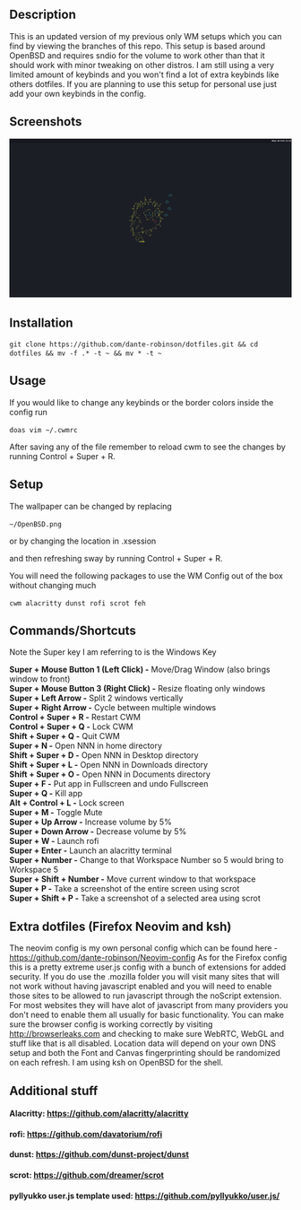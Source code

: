 ## Description

This is an updated version of my previous only WM setups which you can find by viewing the branches of this repo. This setup is based around OpenBSD and requires sndio for the volume to work other than that it should work with minor tweaking on other distros. I am still using a very limited amount of keybinds and you won't find a lot of extra keybinds like others dotfiles. If you are planning to use this setup for personal use just add your own keybinds in the config.

## Screenshots

<img title="Screenshot" alt="Desktop" src="Desktop.png">

## Installation

```
git clone https://github.com/dante-robinson/dotfiles.git && cd dotfiles && mv -f .* -t ~ && mv * -t ~
```

## Usage

If you would like to change any keybinds or the border colors inside the config run

`doas vim ~/.cwmrc`

After saving any of the file remember to reload cwm to see the changes by running Control + Super + R.

## Setup

The wallpaper can be changed by replacing

`~/OpenBSD.png`

or by changing the location in .xsession

and then refreshing sway by running Control + Super + R.

You will need the following packages to use the WM Config out of the box without changing much

`cwm alacritty dunst rofi scrot feh`

## Commands/Shortcuts

Note the Super key I am referring to is the Windows Key

<b>Super + Mouse Button 1 (Left Click) -</b> Move/Drag Window (also brings window to front)<br>
<b>Super + Mouse Button 3 (Right Click) -</b> Resize floating only windows<br>
<b>Super + Left Arrow -</b> Split 2 windows vertically<br>
<b>Super + Right Arrow -</b> Cycle between multiple windows<br>
<b>Control + Super + R -</b> Restart CWM<br>
<b>Control + Super + Q -</b> Lock CWM<br>
<b>Shift + Super + Q -</b> Quit CWM<br>
<b>Super + N -</b> Open NNN in home directory<br>
<b>Shift + Super + D -</b> Open NNN in Desktop directory<br>
<b>Shift + Super + L -</b> Open NNN in Downloads directory<br>
<b>Shift + Super + O -</b> Open NNN in Documents directory<br>
<b>Super + F -</b> Put app in Fullscreen and undo Fullscreen<br>
<b>Super + Q -</b> Kill app<br>
<b>Alt + Control + L -</b> Lock screen<br>
<b>Super + M -</b> Toggle Mute<br>
<b>Super + Up Arrow -</b> Increase volume by 5%<br>
<b>Super + Down Arrow -</b> Decrease volume by 5%<br>
<b>Super + W -</b> Launch rofi<br>
<b>Super + Enter -</b> Launch an alacritty terminal<br>
<b>Super + Number -</b> Change to that Workspace Number so 5 would bring to Workspace 5<br>
<b>Super + Shift + Number -</b> Move current window to that workspace<br>
<b>Super + P -</b> Take a screenshot of the entire screen using scrot<br>
<b>Super + Shift + P  -</b> Take a screenshot of a selected area using scrot<br>

## Extra dotfiles (Firefox Neovim and ksh)

The neovim config is my own personal config which can be found here - https://github.com/dante-robinson/Neovim-config As for the Firefox config this is a pretty extreme user.js config with a bunch of extensions for added security. If you do use the .mozilla folder you will visit many sites that will not work without having javascript enabled and you will need to enable those sites to be allowed to run javascript through the noScript extension. For most websites they will have alot of javascript from many providers you don't need to enable them all usually for basic functionality. You can make sure the browser config is working correctly by visiting http://browserleaks.com and checking to make sure WebRTC, WebGL and stuff like that is all disabled. Location data will depend on your own DNS setup and both the Font and Canvas fingerprinting should be randomized on each refresh. I am using ksh on OpenBSD for the shell.
## Additional stuff

#### Alacritty: https://github.com/alacritty/alacritty

#### rofi: https://github.com/davatorium/rofi

#### dunst: https://github.com/dunst-project/dunst

#### scrot: https://github.com/dreamer/scrot

#### pyllyukko user.js template used: https://github.com/pyllyukko/user.js/
